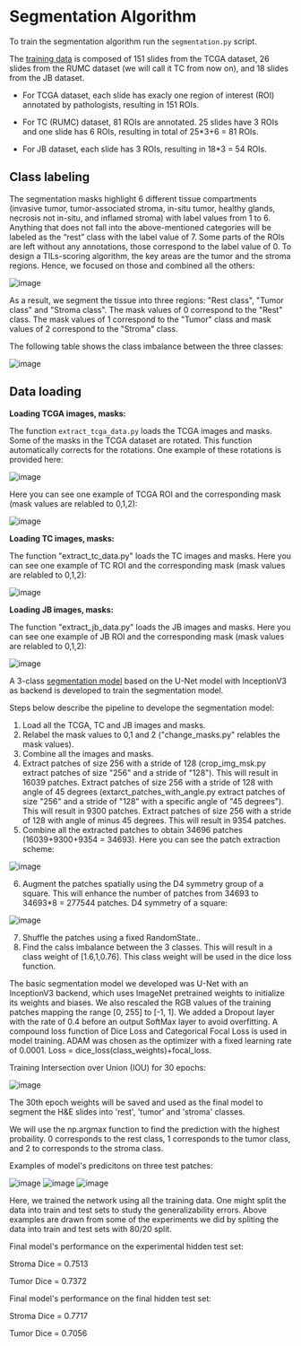 # **Segmentation Algorithm**

To train the segmentation algorithm run the `segmentation.py` script.

The [training data](https://tiger.grand-challenge.org/Data/) is composed of 151 slides from the TCGA dataset, 26 slides from the RUMC dataset (we will call it TC from now on), and 18 slides from the JB dataset.

 - For TCGA dataset, each slide has exacly one region of interest (ROI) annotated by pathologists, resulting in 151 ROIs.

 - For TC (RUMC) dataset, 81 ROIs are annotated. 25 slides have 3 ROIs and one slide has 6 ROIs, resulting in total of 25*3+6 = 81 ROIs.

 - For JB dataset, each slide has 3 ROIs, resulting in 18*3 = 54 ROIs.

## Class labeling

The segmentation masks highlight 6 different tissue compartments (invasive tumor, tumor-associated stroma, in-situ tumor, healthy glands, necrosis not in-situ, and inflamed stroma) with label values from 1 to 6. Anything that does not fall into the above-mentioned categories will be labeled as the “rest” class with the label value of 7. Some parts of the ROIs are left without any annotations, those correspond to the label value of 0. To design a TILs-scoring algorithm, the key areas are the tumor and the stroma regions. Hence, we focused on those and combined all the others:

![image](https://user-images.githubusercontent.com/68286434/181014711-78027965-0c48-4c63-a938-dad981dfae3e.png)

As a result, we segment the tissue into three regions: "Rest class", "Tumor class" and "Stroma class". The mask values of 0 correspond to the "Rest" class. The mask values of 1 correspond to the "Tumor" class and mask values of 2 correspond to the "Stroma" class.

The following table shows the class imbalance between the three classes:

![image](https://user-images.githubusercontent.com/68286434/181014748-7d3f4343-689a-43b5-92df-6350f2f03830.png)

## Data loading

**Loading TCGA images, masks:**

The function `extract_tcga_data.py` loads the TCGA images and masks. Some of the masks in the TCGA dataset are rotated. This function automatically corrects for the rotations. One example of these rotations is provided here:

![image](https://user-images.githubusercontent.com/68286434/181014785-b3061da8-37eb-48f6-917f-43b7f4d0a420.png)

Here you can see one example of TCGA ROI and the corresponding mask (mask values are relabled to 0,1,2):

![image](https://user-images.githubusercontent.com/68286434/181014817-106f1c69-8f99-4c74-ae92-b3b731c13535.png)

**Loading TC images, masks:**

The function "extract_tc_data.py" loads the TC images and masks. Here you can see one example of TC ROI and the corresponding mask (mask values are relabled to 0,1,2):

![image](https://user-images.githubusercontent.com/68286434/181014877-25820a36-ecc7-4a2c-be6a-bf73994d470f.png)

**Loading JB images, masks:**

The function "extract_jb_data.py" loads the JB images and masks. Here you can see one example of JB ROI and the corresponding mask (mask values are relabled to 0,1,2):

![image](https://user-images.githubusercontent.com/68286434/181014921-c9c09afb-bd66-4140-a465-3b9eaf2fd41f.png)

A 3-class [segmentation model](https://github.com/qubvel/segmentation_models) based on the U-Net model with InceptionV3 as backend is developed to train the segmentation model.

Steps below describe the pipeline to develope the segmentation model:

1) Load all the TCGA, TC and JB images and masks.
2) Relabel the mask values to 0,1 and 2 ("change_masks.py" relables the mask values).
3) Combine all the images and masks.
4) Extract patches of size 256 with a stride of 128 (crop_img_msk.py extract patches of size "256" and a stride of "128"). This will result in 16039 patches. Extract patches of size 256 with a stride of 128 with angle of 45 degrees (extarct_patches_with_angle.py extract patches of size "256" and a stride of "128" with a specific angle of "45 degrees"). This will result in 9300 patches. Extract patches of size 256 with a stride of 128 with angle of minus 45 degrees. This will result in 9354 patches.
5) Combine all the extracted patches to obtain 34696 patches (16039+9300+9354 = 34693). Here you can see the patch extraction scheme:

![image](https://user-images.githubusercontent.com/68286434/181015792-51195300-61ae-48c7-b81c-1f6a7ab395e2.png)

6) Augment the patches spatially using the D4 symmetry group of a square. This will enhance the number of patches from 34693 to 34693*8 = 277544 patches. D4 symmetry of a square:

![image](https://user-images.githubusercontent.com/68286434/181015913-a26934d9-2496-4fc2-8569-b48415ac6c93.png)

7) Shuffle the patches using a fixed RandomState..
8) Find the calss imbalance between the 3 classes. This will result in a class weight of [1.6,1,0.76]. This class weight  will be used in the dice loss function.

The basic segmentation model we developed was U-Net with an InceptionV3 backend, which uses ImageNet pretrained weights to initialize its weights and biases. We also rescaled the RGB values of the training patches mapping the range [0, 255] to [-1, 1]. We added a Dropout layer with the rate of 0.4 before an output SoftMax layer to avoid overfitting. A compound loss function of Dice Loss and Categorical Focal Loss is used in model training. ADAM was chosen as the optimizer with a fixed learning rate of 0.0001.
Loss = dice_loss(class_weights)+focal_loss.

Training Intersection over Union (IOU) for 30 epochs:

![image](https://user-images.githubusercontent.com/68286434/181016176-603128cb-bb27-4c7b-ae6b-65cf2cb9ef61.png)

The 30th epoch weights will be saved and used as the final model to segment the H&E slides into 'rest', 'tumor' and 'stroma' classes.

We will use the np.argmax function to find the prediction with the highest probaility. 0 corresponds to the rest class, 1 corresponds to the tumor class, and 2 to corresponds to the stroma class.

Examples of model's predicitons on three test patches:

![image](https://user-images.githubusercontent.com/68286434/181016537-5759b7f1-2f8d-42b6-9b5f-49189f439aed.png)
![image](https://user-images.githubusercontent.com/68286434/181016558-3c77633f-cb9a-4074-b0a7-01fc17ab523b.png)
![image](https://user-images.githubusercontent.com/68286434/181016594-8ed06c27-c07d-40ad-aa0e-b7b105b81639.png)

Here, we trained the network using all the training data. One might split the data into train and test sets to study the generalizability errors. Above examples are drawn from some of the experiments we did by spliting the data into train and test sets with 80/20 split. 

Final model's performance on the experimental hidden test set:

Stroma Dice = 0.7513

Tumor Dice = 0.7372

Final model's performance on the final hidden test set:

Stroma Dice = 0.7717

Tumor Dice = 0.7056


